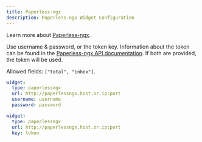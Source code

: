 ```yaml
---
title: Paperless-ngx
description: Paperless-ngx Widget Configuration
---
```


Learn more about [Paperless-ngx](https://github.com/paperless-ngx/paperless-ngx).

Use username & password, or the token key. Information about the token can be found in the [Paperless-ngx API documentation](https://docs.paperless-ngx.com/api/#authorization). If both are provided, the token will be used.

Allowed fields: `["total", "inbox"]`.

```yaml
widget:
  type: paperlessngx
  url: http://paperlessngx.host.or.ip:port
  username: username
  password: password
```

```yaml
widget:
  type: paperlessngx
  url: http://paperlessngx.host.or.ip:port
  key: token
```
